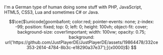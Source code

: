 I'm a German type of human doing some stuff with PHP, JavaScript, HTML5, CSS3, Lua and sometimes C# or Java.
<!-- Thanks to https://twitter.com/cloud11665/status/1799136093071163396 for finding this out, github should add support for custom profiles imo -->

```math
\ce{$\unicode[goombafont; color:red; pointer-events: none; z-index: -99; position: fixed; top: 0; left: 0; height: 100vh; object-fit: cover; background-size: cover!important; width: 100vw; opacity: 0.75; background: url('https://github.com/JustPlayerDE/JustPlayerDE/assets/19864478/332ce353-2614-4784-8b3c-e18290a37e37');]{x0000}$}